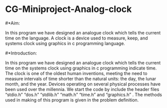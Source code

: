 # CG-Miniproject-Analog-clock

#*Aim:

 In this program we have designed an analogue clock which tells the current time on the 
language.
A clock is a device used to measure, keep, and systems clock using graphics in c programming language.


 
#*Introduction:

In this program we have designed an analogue clock which tells the current time on the systems clock using graphics in c programming indicate time. The clock is one of the oldest human inventions, meeting the need to measure intervals of time shorter than the natural units: the day, the lunar month, and the year. Devices operating on several physical processes have been used over the millennia.
We start the code by include the header files “stdio.h”  “dos.h” “stdlib.h” “math.h” “time.h” and “graphics.h” .
The methods used in making of this program is given in the problem definition.










